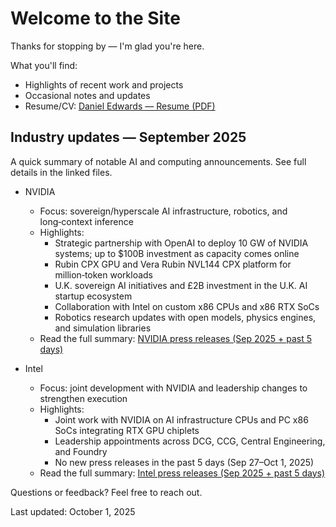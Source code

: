 # Welcome to the Site

Thanks for stopping by — I&#39;m glad you&#39;re here.

What you&#39;ll find:
- Highlights of recent work and projects
- Occasional notes and updates
- Resume/CV: [Daniel Edwards — Resume (PDF)](./Daniel%20Edwards%20Resume.pdf)

## Industry updates — September 2025

A quick summary of notable AI and computing announcements. See full details in the linked files.

- NVIDIA
  - Focus: sovereign/hyperscale AI infrastructure, robotics, and long‑context inference
  - Highlights:
    - Strategic partnership with OpenAI to deploy 10 GW of NVIDIA systems; up to $100B investment as capacity comes online
    - Rubin CPX GPU and Vera Rubin NVL144 CPX platform for million‑token workloads
    - U.K. sovereign AI initiatives and £2B investment in the U.K. AI startup ecosystem
    - Collaboration with Intel on custom x86 CPUs and x86 RTX SoCs
    - Robotics research updates with open models, physics engines, and simulation libraries
  - Read the full summary: [NVIDIA press releases (Sep 2025 + past 5 days)](./Nvidia.md)

- Intel
  - Focus: joint development with NVIDIA and leadership changes to strengthen execution
  - Highlights:
    - Joint work with NVIDIA on AI infrastructure CPUs and PC x86 SoCs integrating RTX GPU chiplets
    - Leadership appointments across DCG, CCG, Central Engineering, and Foundry
    - No new press releases in the past 5 days (Sep 27–Oct 1, 2025)
  - Read the full summary: [Intel press releases (Sep 2025 + past 5 days)](./Intel.md)

Questions or feedback? Feel free to reach out.

Last updated: October 1, 2025